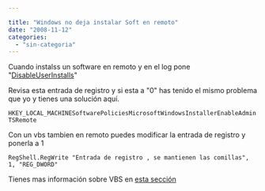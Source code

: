 ```yaml
---

title: "Windows no deja instalar Soft en remoto"
date: "2008-11-12"
categories: 
  - "sin-categoria"
---
```


Cuando instalss un software en remoto y en el log pone "[DisableUserInstalls](https://msdn.microsoft.com/en-us/library/aa368309(VS.85).aspx)"

Revisa esta entrada de registro y si esta a "0" has tenido el mismo problema que yo y tienes una solución aquí.

`HKEY_LOCAL_MACHINESoftwarePoliciesMicrosoftWindowsInstallerEnableAdminTSRemote`

Con un vbs tambien en remoto puedes modificar la entrada de registro y ponerla a 1

`RegShell.RegWrite "Entrada de registro , se mantienen las comillas", 1, "REG_DWORD"`

Tienes mas información sobre VBS en [esta sección](https://luispuente.net/documentacion-vbs/)
